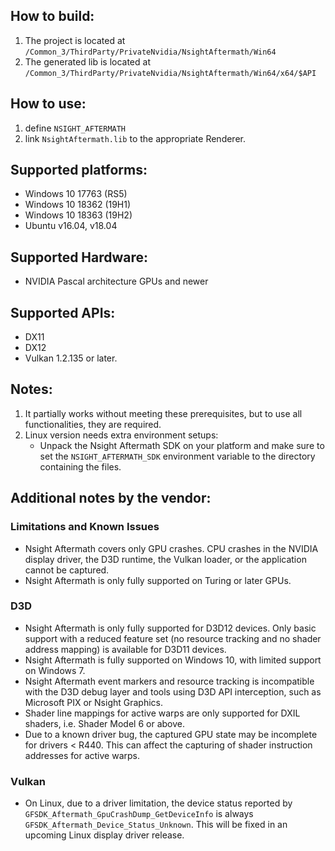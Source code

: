 ## How to build:
1. The project is located at `/Common_3/ThirdParty/PrivateNvidia/NsightAftermath/Win64`
2. The generated lib is located at `/Common_3/ThirdParty/PrivateNvidia/NsightAftermath/Win64/x64/$API`

## How to use:
1. define `NSIGHT_AFTERMATH`
2. link `NsightAftermath.lib` to the appropriate Renderer.


## Supported platforms:
- Windows 10 17763 (RS5)
- Windows 10 18362 (19H1)
- Windows 10 18363 (19H2)
- Ubuntu v16.04, v18.04

## Supported Hardware:
- NVIDIA Pascal architecture GPUs and newer

## Supported APIs:
- DX11
- DX12
- Vulkan 1.2.135 or later.

## Notes:
1. It partially works without meeting these prerequisites, but to use all functionalities, they are required.
2. Linux version needs extra environment setups:
	* Unpack the Nsight Aftermath SDK on your platform and make sure to set the
  `NSIGHT_AFTERMATH_SDK` environment variable to the directory containing the
  files.




## Additional notes by the vendor:
### Limitations and Known Issues
* Nsight Aftermath covers only GPU crashes. CPU crashes in the NVIDIA display
  driver, the D3D runtime, the Vulkan loader, or the application cannot be
  captured.
* Nsight Aftermath is only fully supported on Turing or later GPUs.

### D3D
* Nsight Aftermath is only fully supported for D3D12 devices. Only basic support
  with a reduced feature set (no resource tracking and no shader address
  mapping) is available for D3D11 devices.
* Nsight Aftermath is fully supported on Windows 10, with limited support on
  Windows 7.
* Nsight Aftermath event markers and resource tracking is incompatible with the
  D3D debug layer and tools using D3D API interception, such as Microsoft PIX
  or Nsight Graphics.
* Shader line mappings for active warps are only supported for DXIL shaders,
  i.e. Shader Model 6 or above.
* Due to a known driver bug, the captured GPU state may be incomplete for
  drivers < R440. This can affect the capturing of shader instruction addresses
  for active warps.

### Vulkan
* On Linux, due to a driver limitation, the device status reported by
  `GFSDK_Aftermath_GpuCrashDump_GetDeviceInfo` is always
  `GFSDK_Aftermath_Device_Status_Unknown`. This will be fixed in an upcoming
  Linux display driver release.
